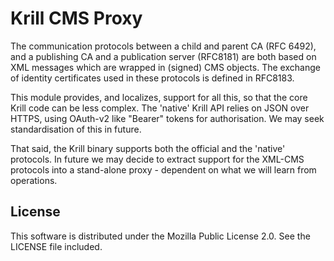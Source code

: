 # Krill CMS Proxy

The communication protocols between a child and parent CA (RFC 6492), and
a publishing CA and a publication server (RFC8181) are both based on XML
messages which are wrapped in (signed) CMS objects. The exchange of identity
certificates used in these protocols is defined in RFC8183.

This module provides, and localizes, support for all this, so that the
core Krill code can be less complex. The 'native' Krill API relies on JSON
over HTTPS, using OAuth-v2 like "Bearer" tokens for authorisation. We may
seek standardisation of this in future.

That said, the Krill binary supports both the official and the 'native'
protocols. In future we may decide to extract support for the XML-CMS protocols
into a stand-alone proxy - dependent on what we will learn from operations.

## License

This software is distributed under the Mozilla Public License 2.0. See the LICENSE file included.
